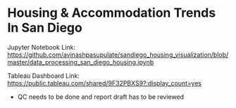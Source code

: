 # Housing & Accommodation Trends In San Diego

Jupyter Notebook Link: https://github.com/avinashpasupulate/sandiego_housing_visualization/blob/master/data_processing_san_diego_housing.ipynb

Tableau Dashboard Link: https://public.tableau.com/shared/9F32PBXS9?:display_count=yes


* QC needs to be done and report draft has to be reviewed
